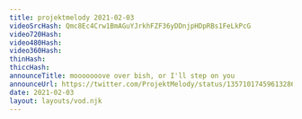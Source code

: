```yaml
---
title: projektmelody 2021-02-03
videoSrcHash: Qmc8Ec4Crw1BmAGuYJrkhFZF36yDDnjpHDpRBs1FeLkPcG
video720Hash: 
video480Hash: 
video360Hash: 
thinHash: 
thiccHash: 
announceTitle: mooooooove over bish, or I'll step on you
announceUrl: https://twitter.com/ProjektMelody/status/1357101745961328645
date: 2021-02-03
layout: layouts/vod.njk
---
```

